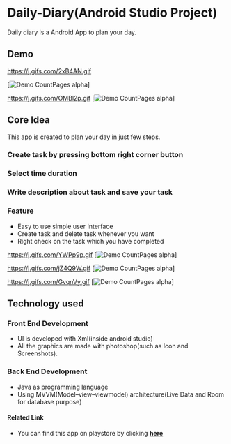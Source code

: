 # Daily-Diary(Android Studio Project)
Daily diary is a Android App to plan your day. 


##  Demo


https://j.gifs.com/2xB4AN.gif  

[![Demo CountPages alpha](https://j.gifs.com/2xB4AN.gif)] 


https://j.gifs.com/OMBl2p.gif
[![Demo CountPages alpha](https://j.gifs.com/OMBl2p.gif)] 
         
                                                                                                          
                                                        
                                                      
                                                        

## Core Idea
This app is created to plan your day in just few steps.

### Create task by pressing bottom right corner button
### Select time duration
### Write description about task and save your task

###    Feature
- Easy to use simple user Interface
- Create task and delete task whenever you want
- Right check on the task which you have completed

https://j.gifs.com/YWPp9p.gif
[![Demo CountPages alpha](https://j.gifs.com/YWPp9p.gif)] 



https://j.gifs.com/jZ4Q9W.gif
[![Demo CountPages alpha](https://j.gifs.com/jZ4Q9W.gif)] 




https://j.gifs.com/GvqnVy.gif
[![Demo CountPages alpha](https://j.gifs.com/GvqnVy.gif)] 

## Technology used

### Front End Development
- UI is developed with Xml(inside android studio)
- All the graphics are made with photoshop(such as Icon and Screenshots). 

### Back End Development
- Java as programming language
- Using MVVM(Model–view–viewmodel) architecture(Live Data and Room for database purpose)


#### Related Link
- You can find this app on playstore by clicking [**here**](https://play.google.com/store/apps/details?id=org.studyquiz.learnenglish)

